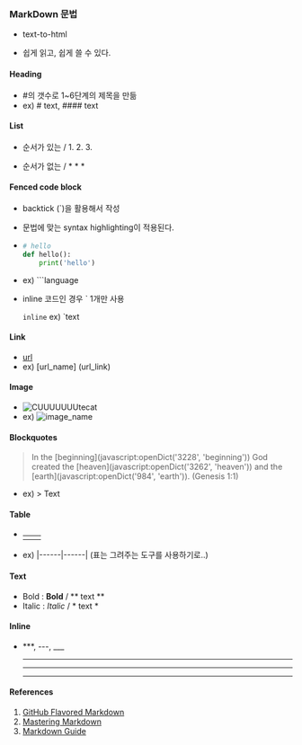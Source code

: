 ### MarkDown 문법

- text-to-html

- 쉽게 읽고, 쉽게 쓸 수 있다.

  

#### Heading

- #의 갯수로 1~6단계의 제목을 만듦
- ex) # text, #### text



#### List

- 순서가 있는 / 1. 2. 3.

- 순서가 없는 / * * *

  

#### Fenced code block

- backtick (`)을 활용해서 작성

- 문법에 맞는 syntax highlighting이 적용된다.

- ```python
  # hello
  def hello():
      print('hello')
  ```

- ex) ```language

- inline 코드인 경우 ` 1개만 사용

  `inline` ex) `text

#### Link

- [url](https://google.com)
- ex) [url_name] (url_link)



#### Image

- ![CUUUUUUUtecat](http://kormedi.com/wp-content/uploads/2021/01/eab3a0ec9691ec9db4-580x387.jpg)
- ex) ![image_name](image_link)



#### Blockquotes

> In the [beginning](javascript:openDict('3228', 'beginning')) God created the [heaven](javascript:openDict('3262', 'heaven')) and the [earth](javascript:openDict('984', 'earth')). (Genesis 1:1)

- ex) > Text



#### Table

- |      |      |
  | ---- | ---- |
  |      |      |

  

- ex) |------|------|  (표는 그려주는 도구를 사용하기로..)



#### Text

- Bold : **Bold**  / ** text **
- Italic : *Italic*  / * text *



#### Inline

- ***, ---, ___

  ***

  ---

  ___



#### References

1. [GitHub Flavored Markdown](https://github.github.com/gfm/)
2. [Mastering Markdown](https://guides.github.com/features/mastering-markdown/)
3. [Markdown Guide](https://www.markdownguide.org/ )

